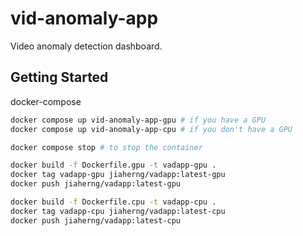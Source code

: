 # vid-anomaly-app

Video anomaly detection dashboard.

## Getting Started

docker-compose

```bash
docker compose up vid-anomaly-app-gpu # if you have a GPU
docker compose up vid-anomaly-app-cpu # if you don't have a GPU

docker compose stop # to stop the container
```

```bash
docker build -f Dockerfile.gpu -t vadapp-gpu .
docker tag vadapp-gpu jiaherng/vadapp:latest-gpu
docker push jiaherng/vadapp:latest-gpu

docker build -f Dockerfile.cpu -t vadapp-cpu .
docker tag vadapp-cpu jiaherng/vadapp:latest-cpu
docker push jiaherng/vadapp:latest-cpu
```
